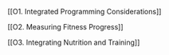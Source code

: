 

[[O1. Integrated Programming Considerations]]

[[O2. Measuring Fitness Progress]]

[[O3. Integrating Nutrition and Training]]
